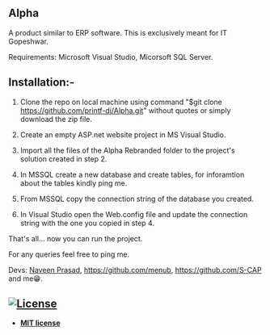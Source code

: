 ## Alpha
A product similar to ERP software. This is exclusively meant for IT Gopeshwar.

Requirements: Microsoft Visual Studio, Micorsoft SQL Server.

## Installation:-

1. Clone the repo on local machine using command "$git clone https://github.com/printf-dj/Alpha.git" without quotes or simply download the zip file. 

2. Create an empty ASP.net website project in MS Visual Studio.

3. Import all the files of the Alpha Rebranded folder to the project's solution created in step 2.

4. In MSSQL create a new database and create tables, for inforamtion about the tables kindly ping me.

5. From MSSQL copy the connection string of the database you created.

6. In Visual Studio open the Web.config file and update the connection string with the one you copied in step 4.

That's all... now you can run the project.

For any queries feel free to ping me.

Devs: [Naveen Prasad](https://github.com/nvnprsd), https://github.com/menub, https://github.com/S-CAP and me😁.

## [![License](http://img.shields.io/:license-mit-blue.svg?style=flat-square)](http://badges.mit-license.org)

- **[MIT license](http://opensource.org/licenses/mit-license.php)**
